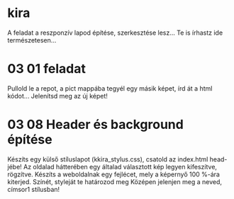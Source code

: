 # kira
A feladat a reszponzív lapod építése, szerkesztése lesz...
Te is írhastz ide természetesen...
# 03 01 feladat
Pullold le a repot, a pict mappába tegyél egy másik képet, írd át a html kódot... Jelenítsd meg az új képet!

# 03 08 Header és background építése
Készíts egy külső stíluslapot (kkira_stylus.css), csatold az index.html head-jébe!
Az oldalad hátterében egy általad választott kép legyen kifeszítve, rögzítve. 
Készíts a weboldalnak egy fejlécet, mely a képernyő 100 %-ára kiterjed. Színét, styleját te határozod meg Középen jelenjen meg a neved, címsor1 stílusban!
